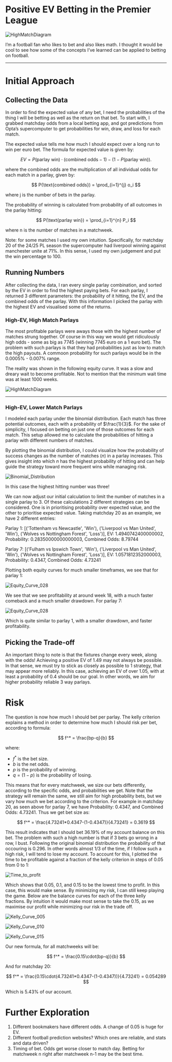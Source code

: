 # Positive EV Betting in the Premier League

![HighMatchDiagram](assets/banner.png)

I’m a football fan who likes to bet and also likes math. I thought it would be cool to see how some of the concepts I’ve learned can be applied to betting on football.

---

# Initial Approach

## Collecting the Data

In order to find the expected value of any bet, I need the probabilities of the thing I will be betting as well as the return on that bet. To start with, I grabbed matchday odds from a local betting app, and got predictions from Opta’s supercomputer to get probabilities for win, draw, and loss for each match.

The expected value tells me how much I should expect over a long run to win per euro bet. The formula for expected value is given by:
     
$$
EV = P(\text{parlay win}) \cdot (\text{combined odds} - 1) - (1 - P(\text{parlay win})).
$$

where the combined odds are the multiplication of all individual odds for each match in a parlay, given by:

$$
P(\text{combined odds}) = \prod_{i=1}^{j} o_i
$$

where j is the number of bets in the parlay.

The probability of winning is calculated from probability of all outcomes in the parlay hitting:

$$
P(\text{parlay win}) = \prod_{i=1}^{n} P_i
$$

where n is the number of matches in a matchweek.

Note: for some matches I used my own intuition. Specifically, for matchday 20 of the 24/25 PL season the supercomputer had liverpool winning against manchester unite at 71%. In this sense, I used my own judgement and put the win percentage to 100.

## Running Numbers

After collecting the data, I ran every single parlay combination, and sorted by the EV in order to find the highest paying bets. For each parlay, I returned 3 different parameters: the probability of it hitting, the EV, and the combined odds of the parlay. With this information I picked the parlay with the highest EV and visualised some of the returns.

### High-EV, High Match Parlays

The most profitable parlays were aways those with the highest number of matches strung together. Of course in this way we would get ridiculously high odds - some as big as 7745 (winning 7745 euro on a 1 euro bet). The problem with such parlays is that they had probabilities just as low to match the high payouts. A commoon probability for such parlays would be in the 0.0005% - 0.007% range. 

The reality was shown in the following equity curve. It was a slow and dreary wait to become profitable. Not to mention that the minimum wait time was at least 1000 weeks.

![HighMatchDiagram](assets/highmatches.png)


---

### High-EV, Lower Match Parlays

I modeled each parlay under the binomial distribution. Each match has three potential outcomes, each with a probability of $\frac{1}{3}$. For the sake of simplicity, I focused on betting on just one of those outcomes for each match. This setup allowed me to calculate the probabilities of hitting a parlay with different numbers of matches.

By plotting the binomial distribution, I could visualize how the probability of success changes as the number of matches ($n$) in a parlay increases. This gives insight into which $n$ has the highest probability of hitting and can help guide the strategy toward more frequent wins while managing risk.

![Binomial_Distribution](assets/binomial.png)

In this case the highest hitting number was three!

We can now adjust our initial calculation to limit the number of matches in a single parlay to 3. Of these calculations 2 different strategies can be considered. One is in prioritising probability over expected value, and the other to prioritise expected value. Taking matchday 20 as an example, we have 2 different entries:

Parlay 1: [('Tottenham vs Newcastle', 'Win'), ('Liverpool vs Man United', 'Win'), ('Wolves vs Nottingham Forest', 'Loss')], EV: 1.4940742400000002, Probability: 0.28350000000000003, Combined Odds: 8.79744

Parlay 7: [('Fulham vs Ipswich Town', 'Win'), ('Liverpool vs Man United', 'Win'), ('Wolves vs Nottingham Forest', 'Loss')], EV: 1.0571812352000003, Probability: 0.4347, Combined Odds: 4.73241

Plotting both equity curves for much smaller timeframes, we see that for parlay 1:

![Equity_Curve_028](assets/prob028.png)

We see that we see profitability at around week 18, with a much faster comeback and a much smaller drawdown. For parlay 7:

![Equity_Curve_028](assets/prob043.png)

Which is quite similar to parlay 1, with a smaller drawdown, and faster profitability.

## Picking the Trade-off

An important thing to note is that the fixtures change every week, along with the odds! Achieving a positive EV of 1.49 may not always be possible. In that sense, we must try to stick as closely as possible to 1 strategy, that may appear more reliably. In this case, achieving an EV of over 1.05, with at least a probability of 0.4 should be our goal. In other words, we aim for higher probability reliable 3 way parlays.

# Risk

The question is now how much I should bet per parlay. The kelly criterion explains a method in order to determine how much I should risk per bet, according to formula:

$$
f^* = \frac{bp-q}{b}
$$

where:
- $f^*$ is the bet size.
- $b$ is the net odds.
- $p$ is the probability of winning.
- $q = (1-p)$ is the probability of losing.

This means that for every matchweek, we size our bets differently, according to the specific odds, and probabilities we get. Note that the strategy will remain the same, we still aim for high probability bets, but we vary how much we bet according to the criterion. For example in matchday 20, as seen above for parlay 7, we have Probability: 0.4347, and Combined Odds: 4.73241. Thus we get bet size as:

$$
f^* = \frac{4.73241*0.4347-(1-0.4347)}{4.73241} = 0.3619
$$

This result indicates that I should bet 36.19% of my account balance on this bet. The problem with such a high number is that if 3 bets go wrong in a row, I bust. Following the original binomial distribution the probability of that occouring is 0.296. In other words almost 1/3 of the time, if I follow such a high risk, I will tend to lose my account. To account for this, I plotted the time to be profitable against a fraction of the kelly criterion in steps of 0.05 from 0 to 1:

![Time_to_profit](assets/time_to_profit.png)

Which shows that 0.05, 0.1, and 0.15 to be the lowest time to profit. In this case, this would make sense. By minimizing my risk, I can still keep playing the game. Below are the balance curves for each of the three kelly fractions. By intuition it would make most sense to take the 0.15, as we maximise our profit while minimizing our risk in the trade off. 

![Kelly_Curve_005](assets/kelly005.png)

![Kelly_Curve_010](assets/kelly010.png)

![Kelly_Curve_015](assets/kelly015.png)

Our new formula, for all matchweeks will be:

$$
f^* = \frac{0.15\cdot(bp-q)}{b}
$$

And for matchday 20:

$$
f^* = \frac{0.15\cdot(4.73241*0.4347-(1-0.4347))}{4.73241} = 0.054289
$$

Which is 5.43% of our account.

# Further Exploration

1. Different bookmakers have different odds. A change of 0.05 is huge for EV.
2. Different football prediction websites? Which ones are reliable, and stats and data driven?
3. Timing of bet. Odds get worse closer to match day. Betting for matchweek n right after matchweek n-1 may be the best time.
